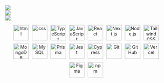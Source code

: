 




![](https://github-readme-stats.vercel.app/api?username=Nyambuyan&theme=dark&hide_border=false&include_all_commits=false&count_private=false)<br/>
![](https://nirzak-streak-stats.vercel.app/?user=Nyambuyan&theme=dark&hide_border=false)<br/>
![](https://github-readme-stats.vercel.app/api/top-langs/?username=Nyambuyan&theme=dark&hide_border=false&include_all_commits=false&count_private=false&layout=compact)


<div align="center" style="display: flex; flex-wrap: wrap; justify-content: center; gap: 10px;">
    <img src="https://skillicons.dev/icons?i=html" alt="html" width="48" height="48" />
    <img src="https://skillicons.dev/icons?i=css" alt="css" width="48" height="48" />
  <img src="https://skillicons.dev/icons?i=ts" alt="TypeScript" width="48" height="48" />
  <img src="https://skillicons.dev/icons?i=js" alt="JavaScript" width="48" height="48" />
  <img src="https://skillicons.dev/icons?i=react" alt="React" width="48" height="48" />
  <img src="https://skillicons.dev/icons?i=nextjs" alt="Next.js" width="48" height="48" />
  <img src="https://skillicons.dev/icons?i=nodejs" alt="Node.js" width="48" height="48" />
  <img src="https://skillicons.dev/icons?i=tailwind" alt="Tailwind CSS" width="48" height="48" />
  <img src="https://skillicons.dev/icons?i=mongodb" alt="MongoDB" width="48" height="48" />
  <img src="https://skillicons.dev/icons?i=mysql" alt="MySQL" width="48" height="48" />
  <img src="https://skillicons.dev/icons?i=prisma" alt="Prisma" width="48" height="48" />
  <img src="https://skillicons.dev/icons?i=jest" alt="Jest" width="48" height="48" />
  <img src="https://skillicons.dev/icons?i=cypress" alt="Cypress" width="48" height="48" />
  <img src="https://skillicons.dev/icons?i=git" alt="Git" width="48" height="48" />
  <img src="https://skillicons.dev/icons?i=github" alt="GitHub" width="48" height="48" />
  <img src="https://skillicons.dev/icons?i=vercel" alt="Vercel" width="48" height="48" />
  <img src="https://skillicons.dev/icons?i=figma" alt="Figma" width="48" height="48" />
  <img src="https://skillicons.dev/icons?i=npm" alt="npm" width="48" height="48" />
</div>
